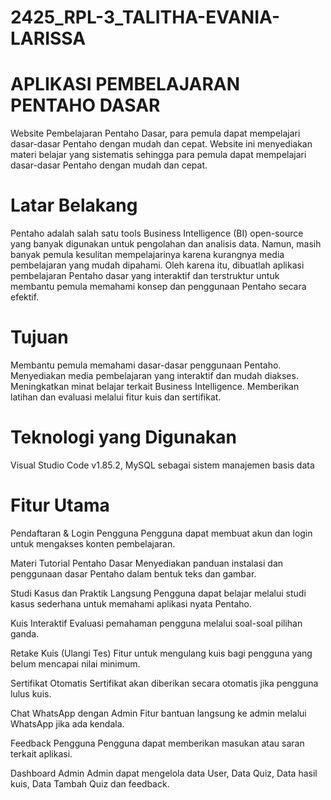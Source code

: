 # 2425_RPL-3_TALITHA-EVANIA-LARISSA
# APLIKASI PEMBELAJARAN PENTAHO DASAR
Website Pembelajaran Pentaho Dasar, para pemula dapat mempelajari dasar-dasar Pentaho dengan mudah dan cepat. Website ini menyediakan materi belajar yang sistematis sehingga para pemula dapat mempelajari dasar-dasar Pentaho dengan mudah dan cepat. 
# Latar Belakang 
Pentaho adalah salah satu tools Business Intelligence (BI) open-source yang banyak digunakan untuk pengolahan dan analisis data. Namun, masih banyak pemula kesulitan mempelajarinya karena kurangnya media pembelajaran yang mudah dipahami. Oleh karena itu, dibuatlah aplikasi pembelajaran Pentaho dasar yang interaktif dan terstruktur untuk membantu pemula memahami konsep dan penggunaan Pentaho secara efektif.
# Tujuan
Membantu pemula memahami dasar-dasar penggunaan Pentaho.
Menyediakan media pembelajaran yang interaktif dan mudah diakses.
Meningkatkan minat belajar terkait Business Intelligence.
Memberikan latihan dan evaluasi melalui fitur kuis dan sertifikat.
# Teknologi yang Digunakan
Visual Studio Code v1.85.2, MySQL sebagai sistem manajemen basis data
# Fitur Utama
Pendaftaran & Login Pengguna
Pengguna dapat membuat akun dan login untuk mengakses konten pembelajaran.

Materi Tutorial Pentaho Dasar
Menyediakan panduan instalasi dan penggunaan dasar Pentaho dalam bentuk teks dan gambar.

Studi Kasus dan Praktik Langsung
Pengguna dapat belajar melalui studi kasus sederhana untuk memahami aplikasi nyata Pentaho.

Kuis Interaktif
Evaluasi pemahaman pengguna melalui soal-soal pilihan ganda.

Retake Kuis (Ulangi Tes)
Fitur untuk mengulang kuis bagi pengguna yang belum mencapai nilai minimum.

Sertifikat Otomatis
Sertifikat akan diberikan secara otomatis jika pengguna lulus kuis.

Chat WhatsApp dengan Admin
Fitur bantuan langsung ke admin melalui WhatsApp jika ada kendala.

Feedback Pengguna
Pengguna dapat memberikan masukan atau saran terkait aplikasi.

Dashboard Admin
Admin dapat mengelola data User, Data Quiz, Data hasil kuis, Data Tambah Quiz dan feedback.



